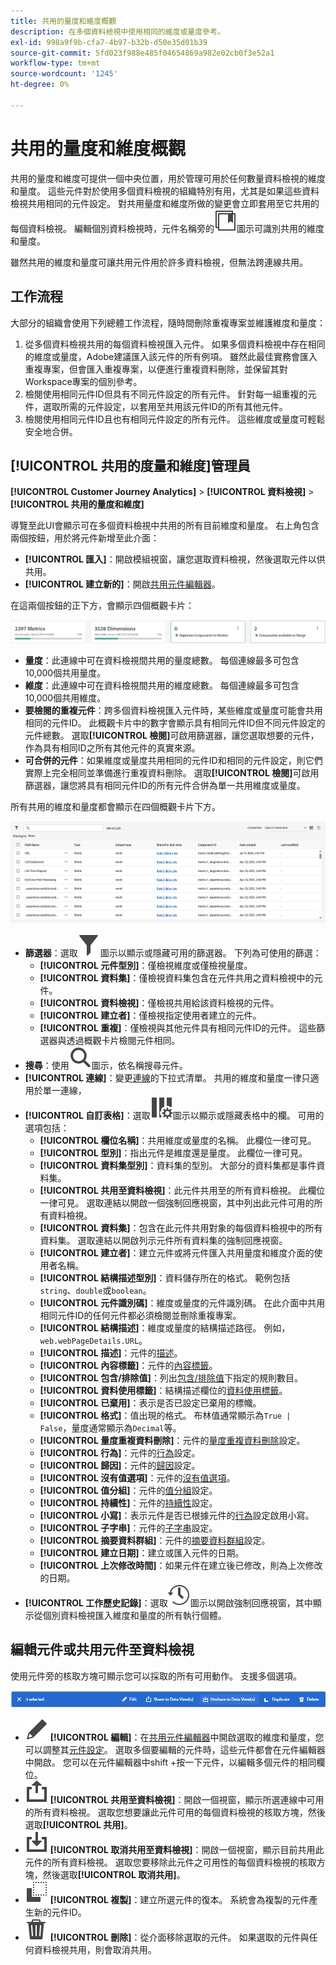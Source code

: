 ```yaml
---
title: 共用的量度和維度概觀
description: 在多個資料檢視中使用相同的維度或量度參考。
exl-id: 998a9f9b-cfa7-4b97-b32b-d50e35d01b39
source-git-commit: 5fd023f988e485f04654869a982e02cb0f3e52a1
workflow-type: tm+mt
source-wordcount: '1245'
ht-degree: 0%

---
```


# 共用的量度和維度概觀

共用的量度和維度可提供一個中央位置，用於管理可用於任何數量資料檢視的維度和量度。 這些元件對於使用多個資料檢視的組織特別有用，尤其是如果這些資料檢視共用相同的元件設定。 對共用量度和維度所做的變更會立即套用至它共用的每個資料檢視。 編輯個別資料檢視時，元件名稱旁的![共用元件圖示](/help/assets/icons/CCLibrary.svg)圖示可識別共用的維度和量度。

雖然共用的維度和量度可讓共用元件用於許多資料檢視，但無法跨連線共用。

## 工作流程

大部分的組織會使用下列總體工作流程，隨時間刪除重複專案並維護維度和量度：

1. 從多個資料檢視共用的每個資料檢視匯入元件。 如果多個資料檢視中存在相同的維度或量度，Adobe建議匯入該元件的所有例項。 雖然此最佳實務會匯入重複專案，但會匯入重複專案，以便進行重複資料刪除，並保留其對Workspace專案的個別參考。
1. 檢閱使用相同元件ID但具有不同元件設定的所有元件。 針對每一組重複的元件，選取所需的元件設定，以套用至共用該元件ID的所有其他元件。
1. 檢閱使用相同元件ID且也有相同元件設定的所有元件。 這些維度或量度可輕鬆安全地合併。

## [!UICONTROL 共用的度量和維度]管理員

**[!UICONTROL Customer Journey Analytics]** > **[!UICONTROL 資料檢視]** > **[!UICONTROL 共用的量度和維度]**

導覽至此UI會顯示可在多個資料檢視中共用的所有目前維度和量度。 右上角包含兩個按鈕，用於將元件新增至此介面：

* **[!UICONTROL 匯入]**：開啟模組視窗，讓您選取資料檢視，然後選取元件以供共用。
* **[!UICONTROL 建立新的]**：開啟[共用元件編輯器](shared-component-editor.md)。

在這兩個按鈕的正下方，會顯示四個概觀卡片：

![總覽卡片預覽](assets/overview-cards.png)

* **量度**：此連線中可在資料檢視間共用的量度總數。 每個連線最多可包含10,000個共用量度。
* **維度**：此連線中可在資料檢視間共用的維度總數。 每個連線最多可包含10,000個共用維度。
* **要檢閱的重複元件**：跨多個資料檢視匯入元件時，某些維度或量度可能會共用相同的元件ID。 此概觀卡片中的數字會顯示具有相同元件ID但不同元件設定的元件總數。 選取&#x200B;**[!UICONTROL 檢閱]**&#x200B;可啟用篩選器，讓您選取想要的元件，作為具有相同ID之所有其他元件的真實來源。
* **可合併的元件**：如果維度或量度共用相同的元件ID和相同的元件設定，則它們實際上完全相同並準備進行重複資料刪除。 選取&#x200B;**[!UICONTROL 檢閱]**&#x200B;可啟用篩選器，讓您將具有相同元件ID的所有元件合併為單一共用維度或量度。

所有共用的維度和量度都會顯示在四個概觀卡片下方。

![可用的維度和量度預覽](assets/shared-metrics-dimensions.png)

* **篩選器**：選取![篩選器圖示](../../assets/icons/Filter.svg)圖示以顯示或隱藏可用的篩選器。 下列為可使用的篩選：
   * **[!UICONTROL 元件型別]**：僅檢視維度或僅檢視量度。
   * **[!UICONTROL 資料集]**：僅檢視資料集包含在元件共用之資料檢視中的元件。
   * **[!UICONTROL 資料檢視]**：僅檢視共用給該資料檢視的元件。
   * **[!UICONTROL 建立者]**：僅檢視指定使用者建立的元件。
   * **[!UICONTROL 重複]**：僅檢視與其他元件具有相同元件ID的元件。 這些篩選器與透過概觀卡片檢閱元件相同。
* **搜尋**：使用![搜尋圖示](../../assets/icons/Search.svg)圖示，依名稱搜尋元件。
* **[!UICONTROL 連線]**：變更[連線](/help/connections/overview.md)的下拉式清單。 共用的維度和量度一律只適用於單一連線，
* **[!UICONTROL 自訂表格]**：選取![自訂表格圖示](/help/assets/icons/ColumnSetting.svg)圖示以顯示或隱藏表格中的欄。 可用的選項包括：
   * **[!UICONTROL 欄位名稱]**：共用維度或量度的名稱。 此欄位一律可見。
   * **[!UICONTROL 型別]**：指出元件是維度還是量度。 此欄位一律可見。
   * **[!UICONTROL 資料集型別]**：資料集的型別。 大部分的資料集都是事件資料集。
   * **[!UICONTROL 共用至資料檢視]**：此元件共用至的所有資料檢視。 此欄位一律可見。 選取連結以開啟一個強制回應視窗，其中列出此元件可用的所有資料檢視。
   * **[!UICONTROL 資料集]**：包含在此元件共用對象的每個資料檢視中的所有資料集。 選取連結以開啟列示元件所有資料集的強制回應視窗。
   * **[!UICONTROL 建立者]**：建立元件或將元件匯入共用量度和維度介面的使用者名稱。
   * **[!UICONTROL 結構描述型別]**：資料儲存所在的格式。 範例包括`string`、`double`或`boolean`。
   * **[!UICONTROL 元件識別碼]**：維度或量度的元件識別碼。 在此介面中共用相同元件ID的任何元件都必須檢閱並刪除重複專案。
   * **[!UICONTROL 結構描述]**：維度或量度的結構描述路徑。 例如，`web.webPageDetails.URL`。
   * **[!UICONTROL 描述]**：元件的[描述](/help/data-views/component-settings/overview.md)。
   * **[!UICONTROL 內容標籤]**：元件的[內容標籤](/help/data-views/component-settings/overview.md)。
   * **[!UICONTROL 包含/排除值]**：列出[包含/排除值](/help/data-views/component-settings/include-exclude-values.md)下指定的規則數目。
   * **[!UICONTROL 資料使用標籤]**：結構描述欄位的[資料使用標籤](https://experienceleague.adobe.com/en/docs/experience-platform/data-governance/labels/overview)。
   * **[!UICONTROL 已棄用]**：表示是否已設定已棄用的標幟。
   * **[!UICONTROL 格式]**：值出現的格式。 布林值通常顯示為`True | False`，量度通常顯示為`Decimal`等。
   * **[!UICONTROL 量度重複資料刪除]**：元件的[量度重複資料刪除](/help/data-views/component-settings/metric-deduplication.md)設定。
   * **[!UICONTROL 行為]**：元件的[行為](/help/data-views/component-settings/behavior.md)設定。
   * **[!UICONTROL 歸因]**：元件的[歸因](/help/data-views/component-settings/attribution.md)設定。
   * **[!UICONTROL 沒有值選項]**：元件的[沒有值選項](/help/data-views/component-settings/no-value-options.md)。
   * **[!UICONTROL 值分組]**：元件的[值分組](/help/data-views/component-settings/value-bucketing.md)設定。
   * **[!UICONTROL 持續性]**：元件的[持續性](/help/data-views/component-settings/persistence.md)設定。
   * **[!UICONTROL 小寫]**：表示元件是否已根據元件的[行為](/help/data-views/component-settings/behavior.md)設定啟用小寫。
   * **[!UICONTROL 子字串]**：元件的[子字串](/help/data-views/component-settings/substring.md)設定。
   * **[!UICONTROL 摘要資料群組]**：元件的[摘要資料群組](/help/data-views/component-settings/summary-data-group.md)設定。
   * **[!UICONTROL 建立日期]**：建立或匯入元件的日期。
   * **[!UICONTROL 上次修改時間]**：如果元件在建立後已修改，則為上次修改的日期。
* **[!UICONTROL 工作歷史記錄]**：選取![歷史記錄圖示](/help/assets/icons/History.svg)圖示以開啟強制回應視窗，其中顯示從個別資料檢視匯入維度和量度的所有執行個體。

## 編輯元件或共用元件至資料檢視

使用元件旁的核取方塊可顯示您可以採取的所有可用動作。 支援多個選項。

![可用動作的預覽](assets/smd-actions.png)

* ![鉛筆圖示](/help/assets/icons/Edit.svg) **[!UICONTROL 編輯]**：在[共用元件編輯器](shared-component-editor.md)中開啟選取的維度和量度，您可以調整其[元件設定](/help/data-views/component-settings/overview.md)。 選取多個要編輯的元件時，這些元件都會在元件編輯器中開啟。 您可以在元件編輯器中shift +按一下元件，以編輯多個元件的相同欄位。
* ![共用圖示](/help/assets/icons/Share.svg) **[!UICONTROL 共用至資料檢視]**：開啟一個視窗，顯示所選連線中可用的所有資料檢視。 選取您想要讓此元件可用的每個資料檢視的核取方塊，然後選取&#x200B;**[!UICONTROL 共用]**。
* ![取消共用圖示](/help/assets/icons/SaveTo.svg) **[!UICONTROL 取消共用至資料檢視]**：開啟一個視窗，顯示目前共用此元件的所有資料檢視。 選取您要移除此元件之可用性的每個資料檢視的核取方塊，然後選取&#x200B;**[!UICONTROL 取消共用]**。
* ![復製圖示](/help/assets/icons/Copy.svg) **[!UICONTROL 複製]**：建立所選元件的復本。 系統會為複製的元件產生新的元件ID。
* ![刪除圖示](/help/assets/icons/Delete.svg) **[!UICONTROL 刪除]**：從介面移除選取的元件。 如果選取的元件與任何資料檢視共用，則會取消共用。
